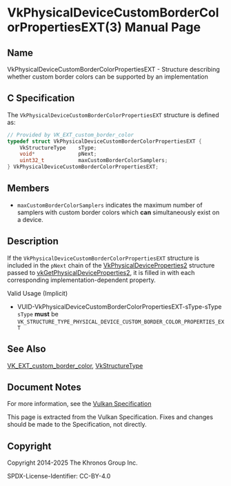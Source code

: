 # VkPhysicalDeviceCustomBorderColorPropertiesEXT(3) Manual Page

## Name

VkPhysicalDeviceCustomBorderColorPropertiesEXT - Structure describing whether custom border colors can be supported by an implementation



## [](#_c_specification)C Specification

The `VkPhysicalDeviceCustomBorderColorPropertiesEXT` structure is defined as:

```c++
// Provided by VK_EXT_custom_border_color
typedef struct VkPhysicalDeviceCustomBorderColorPropertiesEXT {
    VkStructureType    sType;
    void*              pNext;
    uint32_t           maxCustomBorderColorSamplers;
} VkPhysicalDeviceCustomBorderColorPropertiesEXT;
```

## [](#_members)Members

- []()`maxCustomBorderColorSamplers` indicates the maximum number of samplers with custom border colors which **can** simultaneously exist on a device.

## [](#_description)Description

If the `VkPhysicalDeviceCustomBorderColorPropertiesEXT` structure is included in the `pNext` chain of the [VkPhysicalDeviceProperties2](https://registry.khronos.org/vulkan/specs/latest/man/html/VkPhysicalDeviceProperties2.html) structure passed to [vkGetPhysicalDeviceProperties2](https://registry.khronos.org/vulkan/specs/latest/man/html/vkGetPhysicalDeviceProperties2.html), it is filled in with each corresponding implementation-dependent property.

Valid Usage (Implicit)

- [](#VUID-VkPhysicalDeviceCustomBorderColorPropertiesEXT-sType-sType)VUID-VkPhysicalDeviceCustomBorderColorPropertiesEXT-sType-sType  
  `sType` **must** be `VK_STRUCTURE_TYPE_PHYSICAL_DEVICE_CUSTOM_BORDER_COLOR_PROPERTIES_EXT`

## [](#_see_also)See Also

[VK\_EXT\_custom\_border\_color](https://registry.khronos.org/vulkan/specs/latest/man/html/VK_EXT_custom_border_color.html), [VkStructureType](https://registry.khronos.org/vulkan/specs/latest/man/html/VkStructureType.html)

## [](#_document_notes)Document Notes

For more information, see the [Vulkan Specification](https://registry.khronos.org/vulkan/specs/latest/html/vkspec.html#VkPhysicalDeviceCustomBorderColorPropertiesEXT)

This page is extracted from the Vulkan Specification. Fixes and changes should be made to the Specification, not directly.

## [](#_copyright)Copyright

Copyright 2014-2025 The Khronos Group Inc.

SPDX-License-Identifier: CC-BY-4.0